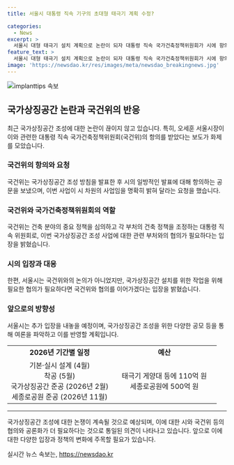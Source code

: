 ```yaml
---
title: 서울시 대통령 직속 기구의 초대형 태극기 계획 수정?

categories:
  - News
excerpt: >
  서울시 대형 태극기 설치 계획으로 논란이 되자 대통령 직속 국가건축정책위원회가 시에 항의했다. 오세훈 서울시장은 국건위의 의견을 수렴할 것으로 전망되며, 시와 국건위의 입장 차이에 대한 관심이 증폭되었다. 이에 오 시장은 여론 수렴을 약속하며 부담을 느낀 것으로 해석되었으며, 시는 추가 입장을 내놓을 예정이다. 국가상징공간 조성에 대한 작업이 별개임을 강조하며 관련 기관과 협의를 이어가겠다고 밝혔으며, 관련 공모가 예정된 8~11월에는 여론 파악이 있을 전망이다.
feature_text: >
  서울시 대형 태극기 설치 계획으로 논란이 되자 대통령 직속 국가건축정책위원회가 시에 항의했다. 오세훈 서울시장은 국건위의 의견을 수렴할 것으로 전망되며, 시와 국건위의 입장 차이에 대한 관심이 증폭되었다. 이에 오 시장은 여론 수렴을 약속하며 부담을 느낀 것으로 해석되었으며, 시는 추가 입장을 내놓을 예정이다. 국가상징공간 조성에 대한 작업이 별개임을 강조하며 관련 기관과 협의를 이어가겠다고 밝혔으며, 관련 공모가 예정된 8~11월에는 여론 파악이 있을 전망이다.
image: 'https://newsdao.kr/res/images/meta/newsdao_breakingnews.jpg'
---
```


<p><img src="https://newsdao.kr/res/images/meta/newsdao_breakingnews.jpg" alt="implanttips 속보" /></p>

<h2 data-ke-size="size26">국가상징공간 논란과 국건위의 반응</h2>

<p data-ke-size="size16">최근 국가상징공간 조성에 대한 논란이 끊이지 않고 있습니다. 특히, 오세훈 서울시장이 이와 관련한 대통령 직속 국가건축정책위원회(국건위)의 항의를 받았다는 보도가 화제를 모았습니다.</p>

<h3>국건위의 항의와 요청</h3>

<p data-ke-size="size16">국건위는 국가상징공간 조성 방침을 발표한 후 시의 일방적인 발표에 대해 항의하는 공문을 보냈으며, 이번 사업이 시 차원의 사업임을 명확히 밝혀 달라는 요청을 했습니다.</p>

<h3>국건위와 국가건축정책위원회의 역할</h3>

<p data-ke-size="size16">국건위는 건축 분야의 중요 정책을 심의하고 각 부처의 건축 정책을 조정하는 대통령 직속 위원회로, 이번 국가상징공간 조성 사업에 대한 관련 부처와의 협의가 필요하다는 입장을 밝혔습니다.</p>

<h3>시의 입장과 대응</h3>

<p data-ke-size="size16">한편, 서울시는 국건위와의 논의가 아니었지만, 국가상징공간 설치를 위한 작업을 위해 필요한 협의가 필요하다면 국건위와 협의를 이어가겠다는 입장을 밝혔습니다.</p>

<h3>앞으로의 방향성</h3>

<p data-ke-size="size16">서울시는 추가 입장을 내놓을 예정이며, 국가상징공간 조성을 위한 다양한 공모 등을 통해 여론을 파악하고 이를 반영할 계획입니다.</p>

<table style="width: 100%;" data-ke-size="size16">
<tbody>
<tr>
<td style="text-align: center; width: 50%; height: 17px;"><b>2026년 기간별 일정</b></td>
<td style="text-align: center; width: 50%; height: 17px;"><b>예산</b></td>
</tr>
<tr>
<td style="text-align: center; width: 50%; height: 17px;">기본·실시 설계 (4월)<br />착공 (5월)<br />국가상징공간 준공 (2026년 2월)<br />세종로공원 준공 (2026년 11월)</td>
<td style="text-align: center; width: 50%; height: 17px;">태극기 게양대 등에 110억 원<br />세종로공원에 500억 원</td>
</tr>
</tbody>
</table>

<hr />

<p data-ke-size="size16">국가상징공간 조성에 대한 논쟁이 계속될 것으로 예상되며, 이에 대한 시와 국건위 등의 협의와 공론화가 더 필요하다는 것으로 통일된 의견이 나타나고 있습니다. 앞으로 이에 대한 다양한 입장과 정책의 변화에 주목할 필요가 있습니다.</p>
실시간 뉴스 속보는, <a href="https://newsdao.kr" rel="dofollow">https://newsdao.kr</a>



